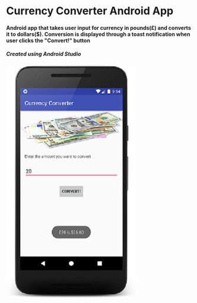 # Currency Converter Android App 
#### Android app that takes user input for currency in pounds(£) and converts it to dollars($). Conversion is displayed through a toast notification when user clicks the "Convert!" button
##### Created using Android Studio 
<img src="./CurrencyConverterDemoImage.png" width = "350" height = "624">